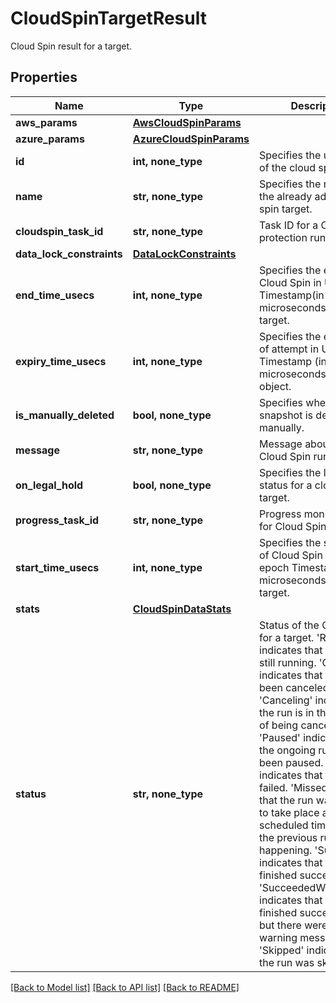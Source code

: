 # CloudSpinTargetResult

Cloud Spin result for a target.

## Properties
Name | Type | Description | Notes
------------ | ------------- | ------------- | -------------
**aws_params** | [**AwsCloudSpinParams**](AwsCloudSpinParams.md) |  | [optional] 
**azure_params** | [**AzureCloudSpinParams**](AzureCloudSpinParams.md) |  | [optional] 
**id** | **int, none_type** | Specifies the unique id of the cloud spin entity. | [optional] 
**name** | **str, none_type** | Specifies the name of the already added cloud spin target. | [optional] [readonly] 
**cloudspin_task_id** | **str, none_type** | Task ID for a CloudSpin protection run. | [optional] 
**data_lock_constraints** | [**DataLockConstraints**](DataLockConstraints.md) |  | [optional] 
**end_time_usecs** | **int, none_type** | Specifies the end time of Cloud Spin in Unix epoch Timestamp(in microseconds) for a target. | [optional] 
**expiry_time_usecs** | **int, none_type** | Specifies the expiry time of attempt in Unix epoch Timestamp (in microseconds) for an object. | [optional] 
**is_manually_deleted** | **bool, none_type** | Specifies whether the snapshot is deleted manually. | [optional] 
**message** | **str, none_type** | Message about the Cloud Spin run. | [optional] 
**on_legal_hold** | **bool, none_type** | Specifies the legal hold status for a cloud spin target. | [optional] 
**progress_task_id** | **str, none_type** | Progress monitor task id for Cloud Spin run. | [optional] 
**start_time_usecs** | **int, none_type** | Specifies the start time of Cloud Spin in Unix epoch Timestamp(in microseconds) for a target. | [optional] 
**stats** | [**CloudSpinDataStats**](CloudSpinDataStats.md) |  | [optional] 
**status** | **str, none_type** | Status of the Cloud Spin for a target. &#39;Running&#39; indicates that the run is still running. &#39;Canceled&#39; indicates that the run has been canceled. &#39;Canceling&#39; indicates that the run is in the process of being canceled. &#39;Paused&#39; indicates that the ongoing run has been paused. &#39;Failed&#39; indicates that the run has failed. &#39;Missed&#39; indicates that the run was unable to take place at the scheduled time because the previous run was still happening. &#39;Succeeded&#39; indicates that the run has finished successfully. &#39;SucceededWithWarning&#39; indicates that the run finished successfully, but there were some warning messages. &#39;Skipped&#39; indicates that the run was skipped. | [optional] 

[[Back to Model list]](../README.md#documentation-for-models) [[Back to API list]](../README.md#documentation-for-api-endpoints) [[Back to README]](../README.md)


